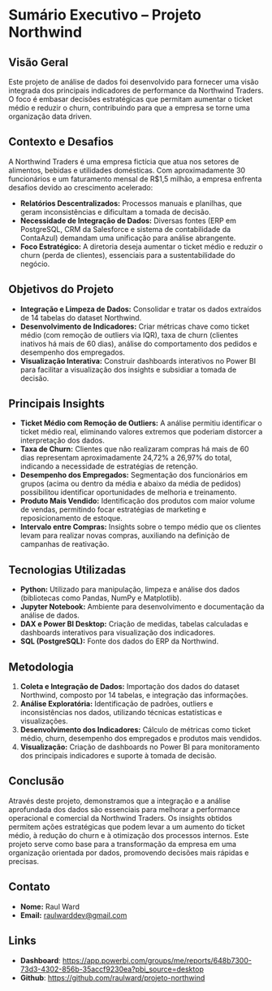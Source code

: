 # Sumário Executivo – Projeto Northwind

## Visão Geral
Este projeto de análise de dados foi desenvolvido para fornecer uma visão integrada dos principais indicadores de performance da Northwind Traders. O foco é embasar decisões estratégicas que permitam aumentar o ticket médio e reduzir o churn, contribuindo para que a empresa se torne uma organização data driven.

## Contexto e Desafios
A Northwind Traders é uma empresa fictícia que atua nos setores de alimentos, bebidas e utilidades domésticas. Com aproximadamente 30 funcionários e um faturamento mensal de R$1,5 milhão, a empresa enfrenta desafios devido ao crescimento acelerado:
- **Relatórios Descentralizados:** Processos manuais e planilhas, que geram inconsistências e dificultam a tomada de decisão.
- **Necessidade de Integração de Dados:** Diversas fontes (ERP em PostgreSQL, CRM da Salesforce e sistema de contabilidade da ContaAzul) demandam uma unificação para análise abrangente.
- **Foco Estratégico:** A diretoria deseja aumentar o ticket médio e reduzir o churn (perda de clientes), essenciais para a sustentabilidade do negócio.

## Objetivos do Projeto
- **Integração e Limpeza de Dados:** Consolidar e tratar os dados extraídos de 14 tabelas do dataset Northwind.
- **Desenvolvimento de Indicadores:** Criar métricas chave como ticket médio (com remoção de outliers via IQR), taxa de churn (clientes inativos há mais de 60 dias), análise do comportamento dos pedidos e desempenho dos empregados.
- **Visualização Interativa:** Construir dashboards interativos no Power BI para facilitar a visualização dos insights e subsidiar a tomada de decisão.

## Principais Insights
- **Ticket Médio com Remoção de Outliers:** A análise permitiu identificar o ticket médio real, eliminando valores extremos que poderiam distorcer a interpretação dos dados.
- **Taxa de Churn:** Clientes que não realizaram compras há mais de 60 dias representam aproximadamente 24,72% a 26,97% do total, indicando a necessidade de estratégias de retenção.
- **Desempenho dos Empregados:** Segmentação dos funcionários em grupos (acima ou dentro da média e abaixo da média de pedidos) possibilitou identificar oportunidades de melhoria e treinamento.
- **Produto Mais Vendido:** Identificação dos produtos com maior volume de vendas, permitindo focar estratégias de marketing e reposicionamento de estoque.
- **Intervalo entre Compras:** Insights sobre o tempo médio que os clientes levam para realizar novas compras, auxiliando na definição de campanhas de reativação.

## Tecnologias Utilizadas
- **Python:** Utilizado para manipulação, limpeza e análise dos dados (bibliotecas como Pandas, NumPy e Matplotlib).
- **Jupyter Notebook:** Ambiente para desenvolvimento e documentação da análise de dados.
- **DAX e Power BI Desktop:** Criação de medidas, tabelas calculadas e dashboards interativos para visualização dos indicadores.
- **SQL (PostgreSQL):** Fonte dos dados do ERP da Northwind.

## Metodologia
1. **Coleta e Integração de Dados:** Importação dos dados do dataset Northwind, composto por 14 tabelas, e integração das informações.
2. **Análise Exploratória:** Identificação de padrões, outliers e inconsistências nos dados, utilizando técnicas estatísticas e visualizações.
3. **Desenvolvimento dos Indicadores:** Cálculo de métricas como ticket médio, churn, desempenho dos empregados e produtos mais vendidos.
4. **Visualização:** Criação de dashboards no Power BI para monitoramento dos principais indicadores e suporte à tomada de decisão.

## Conclusão
Através deste projeto, demonstramos que a integração e a análise aprofundada dos dados são essenciais para melhorar a performance operacional e comercial da Northwind Traders. Os insights obtidos permitem ações estratégicas que podem levar a um aumento do ticket médio, à redução do churn e à otimização dos processos internos. Este projeto serve como base para a transformação da empresa em uma organização orientada por dados, promovendo decisões mais rápidas e precisas.

## Contato
- **Nome:** Raul Ward
- **Email:** raulwarddev@gmail.com

## Links
- **Dashboard**: https://app.powerbi.com/groups/me/reports/648b7300-73d3-4302-856b-35accf9230ea?pbi_source=desktop
- **Github**: https://github.com/raulward/projeto-northwind
